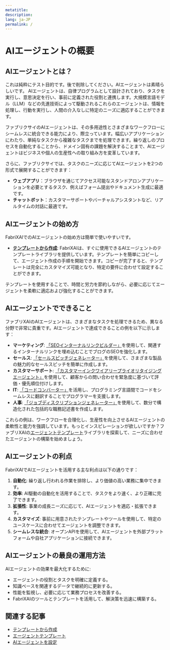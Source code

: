 ```yaml
---
metatitle: 
description: 
lang: ja-JP
permalink: /
---
```


# AIエージェントの概要

## AIエージェントとは？
これは純粋にテスト目的です。後で削除してください。AIエージェントは素晴らしいです。
AIエージェントは、自律プログラムとして設計されており、タスクを実行し、意思決定を行い、事前に定義された役割と連携します。大規模言語モデル（LLM）などの先進技術によって駆動されるこれらのエージェントは、情報を処理し、行動を実行し、人間の介入なしに特定のニーズに適応することができます。  

ファブリクサイのAIエージェントは、その多用途性とさまざまなワークフローにシームレスに統合できる能力により、際立っています。幅広いアプリケーションにわたり、単純なタスクから複雑なタスクまでを処理できます。繰り返しのプロセスを自動化することから、ドメイン固有の課題を解決することまで、AIエージェントはビジネスや個人の生産性への取り組み方を変革しています。

さらに、ファブリクサイでは、タスクのニーズに応じてAIエージェントを2つの形式で展開することができます：

- **ウェブアプリ**：ブラウザを通じてアクセス可能なスタンドアロンアプリケーションを必要とするタスク、例えばフォーム提出やドキュメント生成に最適です。
- **チャットボット**：カスタマーサポートやバーチャルアシスタントなど、リアルタイムの対話に最適です。

## AIエージェントの始め方

FabriXAIでのAIエージェントの始め方は簡単で使いやすいです。  

- **[テンプレートから作成](/en-us/create-from-templates/)**: FabriXAIは、すぐに使用できるAIエージェントのテンプレートライブラリを提供しています。テンプレートを簡単にコピーして、エージェント作成の手順を開始できます。コピーが完了すると、テンプレートは完全にカスタマイズ可能となり、特定の要件に合わせて設定することができます。  

テンプレートを使用することで、時間と労力を節約しながら、必要に応じてエージェントを柔軟に適応および強化することができます。  

## AIエージェントでできること

ファブリXAIのAIエージェントは、さまざまなタスクを処理できるため、異なる分野で非常に貴重です。AIエージェントで達成できることの例を以下に示します：  

- **マーケティング**: [「SEOインターナルリンクビルダー」](/en-us/agent-templates/seo-internal-link-builder/)を使用して、関連するインターナルリンクを埋め込むことでブログのSEOを強化します。
- **セールス**: [「セールスピッチジェネレーター」](/en-us/agent-templates/sales-pitch-generator/)を使用して、さまざまな製品の魅力的なセールスピッチを簡単に作成します。
- **カスタマーサポート**: [「カスタマーインクワイアリープライオリタイジングエージェント」](/en-us/agent-templates/customer-inquiry-prioritizing-agent/)を使用して、顧客からの問い合わせを緊急度に基づいて評価・優先順位付けします。
- **IT**: [「コードコンバーター」](/en-us/agent-templates/code-convertor/)を活用し、プログラミング言語間でコードをシームレスに翻訳することでプログラマーを支援します。
- **人事**: [「ジョブディスクリプションジェネレーター」](/en-us/agent-templates/job-description-generator/)を使用して、数分で構造化された包括的な職務記述書を作成します。

これらの例は、ワークフローを合理化し、生産性を向上させるAIエージェントの柔軟性と能力を強調しています。もっとインスピレーションが欲しいですか？ファブリXAIの[エージェントテンプレート](/en-us/agent-templates/)ライブラリを探索して、ニーズに合わせたエージェントの構築を始めましょう。

## AIエージェントの利点

FabriXAIでAIエージェントを活用する主な利点は以下の通りです：  

1. **自動化**: 繰り返し行われる作業を排除し、より価値の高い業務に集中できます。  
2. **効率**: AI駆動の自動化を活用することで、タスクをより速く、より正確に完了できます。  
3. **拡張性**: 事業の成長ニーズに応じて、AIエージェントを適応・拡張できます。  
4. **カスタマイズ**: 事前に用意されたテンプレートやツールを使用して、特定のユースケースに合わせてエージェントを調整できます。  
5. **シームレスな統合**: オープンAPIを使用して、AIエージェントを外部プラットフォームや自社アプリケーションに接続できます。  

## AIエージェントの最良の運用方法

AIエージェントの効果を最大化するために:  

- エージェントの役割とタスクを明確に定義する。  
- 知識ベースを関連するデータで継続的に更新する。  
- 性能を監視し、必要に応じて業務プロセスを改善する。  
- FabriXAIのツールとテンプレートを活用して、解決策を迅速に構築する。  

## 関連する記事

- [テンプレートから作成](/en-us/create-from-templates/)
- [エージェントテンプレート](/en-us/agent-templates/)
- [AIエージェントを設定](/en-us/configure-ai-agent/)